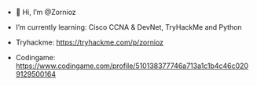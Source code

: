 - 👋 Hi, I’m @Zornioz


- I’m currently learning:
  Cisco CCNA & DevNet, TryHackMe and Python
- Tryhackme: https://tryhackme.com/p/zornioz
- Codingame: https://www.codingame.com/profile/510138377746a713a1c1b4c46c0209129500164

<!---
Zornioz/Zornioz is a ✨ special ✨ repository because its `README.md` (this file) appears on your GitHub profile.
You can click the Preview link to take a look at your changes.
--->
